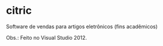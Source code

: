 # citric
Software de vendas para artigos eletrônicos (fins acadêmicos)

Obs.: Feito no Visual Studio 2012.
